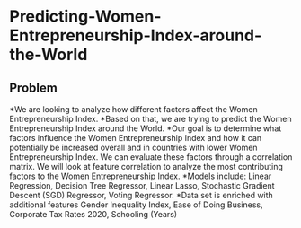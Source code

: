# Predicting-Women-Entrepreneurship-Index-around-the-World

## Problem

*We are looking to analyze how different factors affect the Women Entrepreneurship Index. 
*Based on that, we are trying to predict the Women Entrepreneurship Index around the World.
*Our goal is to determine what factors influence the Women Entrepreneurship Index and how it can potentially be increased overall and in countries with lower Women Entrepreneurship Index. We can evaluate these factors through a correlation matrix. We will look at feature correlation to analyze the most contributing factors to the Women Entrepreneurship Index.
*Models include: Linear Regression, Decision Tree Regressor, Linear Lasso, Stochastic Gradient Descent (SGD) Regressor, Voting Regressor.
*Data set is enriched with additional features Gender Inequality Index, Ease of Doing Business, Corporate Tax Rates 2020, Schooling (Years)

